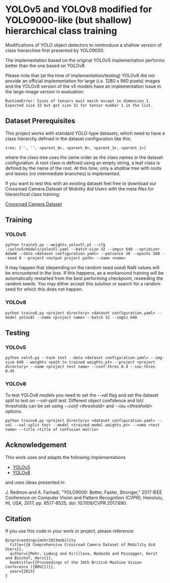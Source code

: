# YOLOv5 and YOLOv8 modified for YOLO9000-like (but shallow) hierarchical class training

Modifications of YOLO object detectors to reintroduce a shallow version of class hierarchies first presented by YOLO9000.

The implementation based on the original YOLOv5 implementation performs better than the one based on YOLOv8.

Please note that (at the time of implementation/testing) YOLOv8 did not provide an official implementation for large (i.e. 1280 x 960 pixels) images and the YOLOv8 version of the v5 models have an implementation issue in the large-image version in evaluation:

    RuntimeError: Sizes of tensors must match except in dimension 1. Expected size 32 but got size 31 for tensor number 1 in the list.

## Dataset Prerequisites
This project works with standard YOLO-type datasets, which need to have a class hierarchy defined in the dataset configuration like this:

    tree: ['', '', <parent_0>, <parent_0>, <parent_1>, <parent_1>]

where the class tree uses the same order as the class names in the dataset configuration.
A root class is defined using an empty string, a leaf class is defined by the name of the root.
At this time, only a *shallow* tree with roots and leaves (no intermediate branches) is implemented.

If you want to test this with an existing dataset feel free to download our Crossroad Camera Dataset of Mobility Aid Users with the meta files for hierarchical class training:

[Crossroad Camera Dataset](https://repository.tugraz.at/records/2gat1-pev27)

## Training
### YOLOv5
    python trainv5.py --weights yolov5l.pt --cfg ./yolov5/models/yolov5l.yaml --batch-size 32 --imgsz 640 --optimizer AdamW --data <dataset configuration.yaml> --patience 20 --epochs 500 --seed 0 --project <output project path> --name <name>

It may happen that (depending on the random seed used) NaN values will be encountered in the loss.
If this happens, as a workaround training will be automatically restarted from the best performing checkpoint, reseeding the random seeds.
You may either accept this solution or search for a random seed for which this does not happen.

### YOLOv8
    python trainv8.py <project directory> <dataset configuration.yaml> --model yolov8l --name <project name> --batch 32 --imgsz 640

## Testing
### YOLOv5
    python valv5.py --task test --data <dataset configuration.yaml> --img-size 640 --weights <path to trained weights.pt> --project <project directory> --name <project test name> --conf-thres 0.4 --iou-thres 0.45

### YOLOv8
To test YOLOv8 models you need to set the *--val* flag and set the dataset split to test on *--val-split test*.
Different object confidence and IoU thresholds can be set using *--conf \<threshold>* and *--iou \<threshold>* options.

    python trainv8.py <project directory> <dataset configuration.yaml> --val --val-split test --model <trained model weights.pt> --name <test name> --title <title of confusion matrix>

## Acknowledgement
This work uses and adapts the following implementations
* [YOLOv5](https://github.com/ultralytics/yolov5)
* [YOLOv8](https://github.com/ultralytics/ultralytics)

and uses ideas presented in:

J. Redmon and A. Farhadi,
"YOLO9000: Better, Faster, Stronger,"
2017 IEEE Conference on Computer Vision and Pattern Recognition (CVPR),
Honolulu, HI, USA,
2017,
pp. 6517-6525,
doi: 10.1109/CVPR.2017.690.

## Citation
If you use this code in your work or project, please reference:

    @inproceedings{mohr2023mobility
      title={{A Comprehensive Crossroad Camera Dataset of Mobility Aid Users}},
      author={{Mohr, Ludwig and Kirillova, Nadezda and Possegger, Horst and Bischof, Horst}},
      booktitle={{Proceedings of the 34th British Machine Vision Conference ({BMVC})}},
      year={2023}
    }
